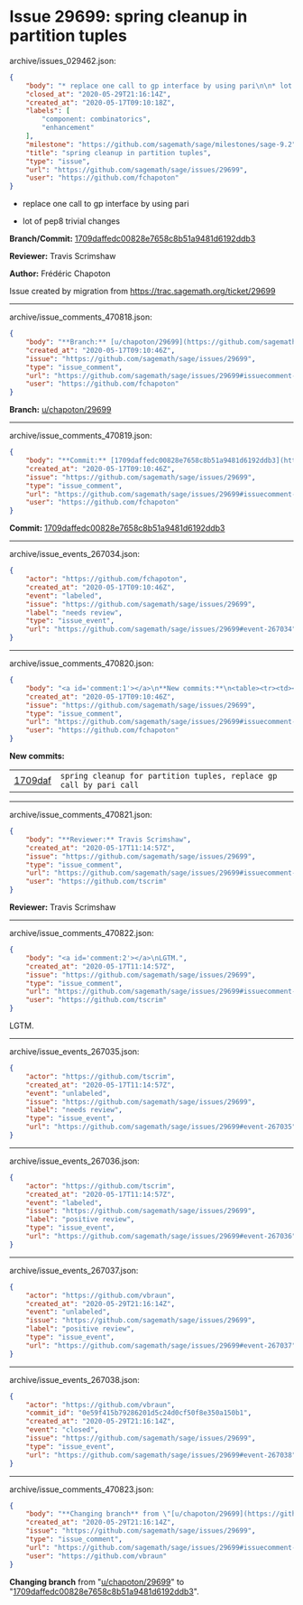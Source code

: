 # Issue 29699: spring cleanup in partition tuples

archive/issues_029462.json:
```json
{
    "body": "* replace one call to gp interface by using pari\n\n* lot of pep8 trivial changes\n\n\n**Branch/Commit:** [1709daffedc00828e7658c8b51a9481d6192ddb3](https://github.com/sagemath/sagetrac-mirror/commit/1709daffedc00828e7658c8b51a9481d6192ddb3)\n\n**Reviewer:** Travis Scrimshaw\n\n**Author:** Fr\u00e9d\u00e9ric Chapoton\n\nIssue created by migration from https://trac.sagemath.org/ticket/29699\n\n",
    "closed_at": "2020-05-29T21:16:14Z",
    "created_at": "2020-05-17T09:10:18Z",
    "labels": [
        "component: combinatorics",
        "enhancement"
    ],
    "milestone": "https://github.com/sagemath/sage/milestones/sage-9.2",
    "title": "spring cleanup in partition tuples",
    "type": "issue",
    "url": "https://github.com/sagemath/sage/issues/29699",
    "user": "https://github.com/fchapoton"
}
```
* replace one call to gp interface by using pari

* lot of pep8 trivial changes


**Branch/Commit:** [1709daffedc00828e7658c8b51a9481d6192ddb3](https://github.com/sagemath/sagetrac-mirror/commit/1709daffedc00828e7658c8b51a9481d6192ddb3)

**Reviewer:** Travis Scrimshaw

**Author:** Frédéric Chapoton

Issue created by migration from https://trac.sagemath.org/ticket/29699





---

archive/issue_comments_470818.json:
```json
{
    "body": "**Branch:** [u/chapoton/29699](https://github.com/sagemath/sagetrac-mirror/tree/u/chapoton/29699)",
    "created_at": "2020-05-17T09:10:46Z",
    "issue": "https://github.com/sagemath/sage/issues/29699",
    "type": "issue_comment",
    "url": "https://github.com/sagemath/sage/issues/29699#issuecomment-470818",
    "user": "https://github.com/fchapoton"
}
```

**Branch:** [u/chapoton/29699](https://github.com/sagemath/sagetrac-mirror/tree/u/chapoton/29699)



---

archive/issue_comments_470819.json:
```json
{
    "body": "**Commit:** [1709daffedc00828e7658c8b51a9481d6192ddb3](https://github.com/sagemath/sagetrac-mirror/commit/1709daffedc00828e7658c8b51a9481d6192ddb3)",
    "created_at": "2020-05-17T09:10:46Z",
    "issue": "https://github.com/sagemath/sage/issues/29699",
    "type": "issue_comment",
    "url": "https://github.com/sagemath/sage/issues/29699#issuecomment-470819",
    "user": "https://github.com/fchapoton"
}
```

**Commit:** [1709daffedc00828e7658c8b51a9481d6192ddb3](https://github.com/sagemath/sagetrac-mirror/commit/1709daffedc00828e7658c8b51a9481d6192ddb3)



---

archive/issue_events_267034.json:
```json
{
    "actor": "https://github.com/fchapoton",
    "created_at": "2020-05-17T09:10:46Z",
    "event": "labeled",
    "issue": "https://github.com/sagemath/sage/issues/29699",
    "label": "needs review",
    "type": "issue_event",
    "url": "https://github.com/sagemath/sage/issues/29699#event-267034"
}
```



---

archive/issue_comments_470820.json:
```json
{
    "body": "<a id='comment:1'></a>\n**New commits:**\n<table><tr><td><a href=\"https://github.com/sagemath/sagetrac-mirror/commit/1709daffedc00828e7658c8b51a9481d6192ddb3\">1709daf</a></td><td><code>spring cleanup for partition tuples, replace gp call by pari call</code></td></tr></table>\n",
    "created_at": "2020-05-17T09:10:46Z",
    "issue": "https://github.com/sagemath/sage/issues/29699",
    "type": "issue_comment",
    "url": "https://github.com/sagemath/sage/issues/29699#issuecomment-470820",
    "user": "https://github.com/fchapoton"
}
```

<a id='comment:1'></a>
**New commits:**
<table><tr><td><a href="https://github.com/sagemath/sagetrac-mirror/commit/1709daffedc00828e7658c8b51a9481d6192ddb3">1709daf</a></td><td><code>spring cleanup for partition tuples, replace gp call by pari call</code></td></tr></table>




---

archive/issue_comments_470821.json:
```json
{
    "body": "**Reviewer:** Travis Scrimshaw",
    "created_at": "2020-05-17T11:14:57Z",
    "issue": "https://github.com/sagemath/sage/issues/29699",
    "type": "issue_comment",
    "url": "https://github.com/sagemath/sage/issues/29699#issuecomment-470821",
    "user": "https://github.com/tscrim"
}
```

**Reviewer:** Travis Scrimshaw



---

archive/issue_comments_470822.json:
```json
{
    "body": "<a id='comment:2'></a>\nLGTM.",
    "created_at": "2020-05-17T11:14:57Z",
    "issue": "https://github.com/sagemath/sage/issues/29699",
    "type": "issue_comment",
    "url": "https://github.com/sagemath/sage/issues/29699#issuecomment-470822",
    "user": "https://github.com/tscrim"
}
```

<a id='comment:2'></a>
LGTM.



---

archive/issue_events_267035.json:
```json
{
    "actor": "https://github.com/tscrim",
    "created_at": "2020-05-17T11:14:57Z",
    "event": "unlabeled",
    "issue": "https://github.com/sagemath/sage/issues/29699",
    "label": "needs review",
    "type": "issue_event",
    "url": "https://github.com/sagemath/sage/issues/29699#event-267035"
}
```



---

archive/issue_events_267036.json:
```json
{
    "actor": "https://github.com/tscrim",
    "created_at": "2020-05-17T11:14:57Z",
    "event": "labeled",
    "issue": "https://github.com/sagemath/sage/issues/29699",
    "label": "positive review",
    "type": "issue_event",
    "url": "https://github.com/sagemath/sage/issues/29699#event-267036"
}
```



---

archive/issue_events_267037.json:
```json
{
    "actor": "https://github.com/vbraun",
    "created_at": "2020-05-29T21:16:14Z",
    "event": "unlabeled",
    "issue": "https://github.com/sagemath/sage/issues/29699",
    "label": "positive review",
    "type": "issue_event",
    "url": "https://github.com/sagemath/sage/issues/29699#event-267037"
}
```



---

archive/issue_events_267038.json:
```json
{
    "actor": "https://github.com/vbraun",
    "commit_id": "0e59f415b79286201d5c24d0cf50f8e350a150b1",
    "created_at": "2020-05-29T21:16:14Z",
    "event": "closed",
    "issue": "https://github.com/sagemath/sage/issues/29699",
    "type": "issue_event",
    "url": "https://github.com/sagemath/sage/issues/29699#event-267038"
}
```



---

archive/issue_comments_470823.json:
```json
{
    "body": "**Changing branch** from \"[u/chapoton/29699](https://github.com/sagemath/sagetrac-mirror/tree/u/chapoton/29699)\" to \"[1709daffedc00828e7658c8b51a9481d6192ddb3](https://github.com/sagemath/sagetrac-mirror/commit/1709daffedc00828e7658c8b51a9481d6192ddb3)\".",
    "created_at": "2020-05-29T21:16:14Z",
    "issue": "https://github.com/sagemath/sage/issues/29699",
    "type": "issue_comment",
    "url": "https://github.com/sagemath/sage/issues/29699#issuecomment-470823",
    "user": "https://github.com/vbraun"
}
```

**Changing branch** from "[u/chapoton/29699](https://github.com/sagemath/sagetrac-mirror/tree/u/chapoton/29699)" to "[1709daffedc00828e7658c8b51a9481d6192ddb3](https://github.com/sagemath/sagetrac-mirror/commit/1709daffedc00828e7658c8b51a9481d6192ddb3)".
